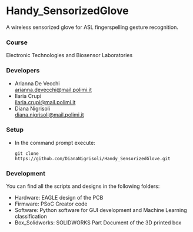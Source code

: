 # Handy_SensorizedGlove
A wireless sensorized glove for ASL fingerspelling gesture recognition. 
### Course
Electronic Technologies and Biosensor Laboratories

### Developers 
- Arianna De Vecchi <br> arianna.devecchi@mail.polimi.it
- Ilaria Crupi <br> ilaria.crupi@mail.polimi.it
- Diana Nigrisoli <br> diana.nigrisoli@mail.polimi.it

### Setup
* In the command prompt execute:
    ```console
    git clone https://github.com/DianaNigrisoli/Handy_SensorizedGlove.git
    
### Development 
You can find all the scripts and designs in the following folders: 
* Hardware: EAGLE design of the PCB
* Firmware: PSoC Creator code
* Software: Python software for GUI development and Machine Learning classification 
* Box_Solidworks: SOLIDWORKS Part Document of the 3D printed box
